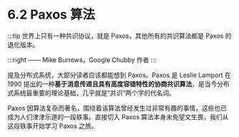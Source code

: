 # 6.2 Paxos 算法

:::tip <a/>
世界上只有一种共识协议，就是 Paxos，其他所有的共识算法都是 Paxos 的退化版本。

:::right
—— Mike Burrows，Google Chubby 作者
:::

提及分布式系统，大部分读者应该都能想到 Paxos。Paxos 是 Leslie Lamport 在 1990 提出的一种**基于消息传递且具有高度容错特性的协商共识算法**，是当今分布式系统最重要的理论基础，几乎就是“共识”两个字的代名词。

Paxos 因算法复杂而著名，围绕着该算法曾经发生过非常有趣的事情，这些也已成为人们津津乐道的一段轶事。直接切入 Paxos 算法本身未免望文生畏，我们从这段轶事开始学习 Paxos 之旅。
